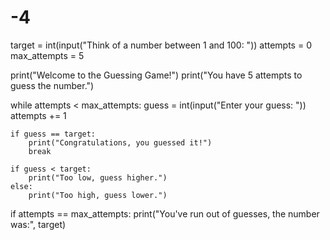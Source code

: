 # -4
target = int(input("Think of a number between 1 and 100: "))
attempts = 0
max_attempts = 5

print("Welcome to the Guessing Game!")
print("You have 5 attempts to guess the number.")

while attempts < max_attempts:
    guess = int(input("Enter your guess: "))
    attempts += 1

    if guess == target:
        print("Congratulations, you guessed it!")
        break
    
    if guess < target:
        print("Too low, guess higher.")
    else:
        print("Too high, guess lower.")

if attempts == max_attempts:
    print("You've run out of guesses, the number was:", target)

